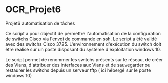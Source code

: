 # OCR_Projet6
 Projet6 automatisation de tâches
 
Ce script a pour objectif de permettre l'automatisation de la configuration de switchs Cisco via l'envoi de commande en ssh. 
Le script a été validé avec des switchs Cisco 3725. L'environnement d'exécution du switch doit être réalisé sur un poste disposant du système d'exploitation windows 10.



Le script permet de renommer les switchs présents sur le réseau, de créer des Vlans, d'attribuer des interfaces aux Vlans et de sauvegarder ou restaurer les switchs depuis un serveur tftp ( ici hébergé sur le poste windows 10)
